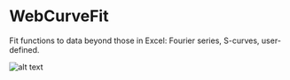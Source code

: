 # WebCurveFit

Fit functions to data beyond those in Excel: Fourier series, S-curves, user-defined.

![alt text](https://github.com/bkashi/WebCurveFit/blob/main/Screenshot%20from%202023-02-24%2011-35-01.png)
